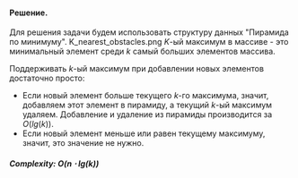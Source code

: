 #### Решение.

Для решения задачи будем использовать структуру данных "Пирамида по минимуму". 
K_nearest_obstacles.png
$K$-ый максимум в массиве - это минимальный элемент среди $k$ самый больших элементов массива. 

Поддерживать $k$-ый максимум при добавлении новых элементов достаточно просто: 
- Если новый элемент больше текущего $k$-го максимума, значит, добавляем этот элемент в пирамиду, а текущий $k$-ый максимум удаляем.
  Добавление и удаление из пирамиды производится за $O(lg(k))$.
- Если новый элемент меньше или равен текущему максимуму, значит, это значение не нужно.

##### Complexity: $O(n\cdot lg(k))$
